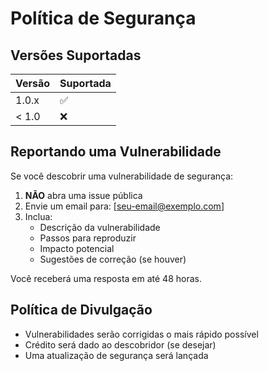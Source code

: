 # Política de Segurança

## Versões Suportadas

| Versão | Suportada          |
| ------ | ------------------ |
| 1.0.x  | :white_check_mark: |
| < 1.0  | :x:                |

## Reportando uma Vulnerabilidade

Se você descobrir uma vulnerabilidade de segurança:

1. **NÃO** abra uma issue pública
2. Envie um email para: [seu-email@exemplo.com]
3. Inclua:
   - Descrição da vulnerabilidade
   - Passos para reproduzir
   - Impacto potencial
   - Sugestões de correção (se houver)

Você receberá uma resposta em até 48 horas.

## Política de Divulgação

- Vulnerabilidades serão corrigidas o mais rápido possível
- Crédito será dado ao descobridor (se desejar)
- Uma atualização de segurança será lançada